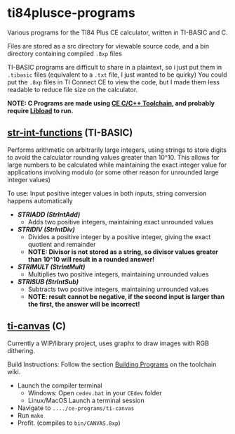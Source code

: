 # ti84plusce-programs
Various programs for the TI84 Plus CE calculator, written in TI-BASIC and C.

Files are stored as a src directory for viewable source code, and a bin directory containing compiled `.8xp` files 

TI-BASIC programs are difficult to share in a plaintext, so i just put them in `.tibasic` files (equivalent to a `.txt` file, I just wanted to be quirky) You could put the `.8xp` files in TI Connect CE to view the code, but I made them less readable to reduce file size on the calculator.

**NOTE: C Programs are made using [CE C/C++ Toolchain](https://github.com/CE-Programming/toolchain), and probably require [Libload](https://github.com/CE-Programming/libload) to run.**

## [str-int-functions](str-int-functions) (TI-BASIC)
Performs arithmetic on arbitrarily large integers, using strings to store digits to avoid the calculator rounding values greater than 10^10.
This allows for large numbers to be calculated while maintaining the exact integer value for applications involving modulo (or some other reason for unrounded large integer values)

To use: Input positive integer values in both inputs, string conversion happens automatically

- ***STRIADD (StrIntAdd)***
  - Adds two positive integers, maintaining exact unrounded values
- ***STRIDIV (StrIntDiv)***
  - Divides a positive integer by a positive integer, giving the exact quotient and remainder
  - **NOTE: Divisor is not stored as a string, so divisor values greater than 10^10 will result in a rounded answer!**
- ***STRIMULT (StrIntMult)***
  - Multiplies two positive integers, maintaining unrounded values
- ***STRISUB (StrIntSub)***
  - Subtracts two positive integers, maintaining unrounded values
  - **NOTE: result cannot be negative, if the second input is larger than the first, the answer will be incorrect!**


## [ti-canvas](ti-canvas) (C)
Currently a WIP/library project, uses graphx to draw images with RGB dithering.

Build Instructions: Follow the section [Building Programs](https://ce-programming.github.io/toolchain/static/getting-started.html#building-programs) on the toolchain wiki.
- Launch the compiler terminal
  - Windows: Open `cedev.bat` in your `CEdev` folder
  - Linux/MacOS Launch a terminal session
- Navigate to `..../ce-programs/ti-canvas`
- Run `make`
- Profit. (compiles to `bin/CANVAS.8xp`)